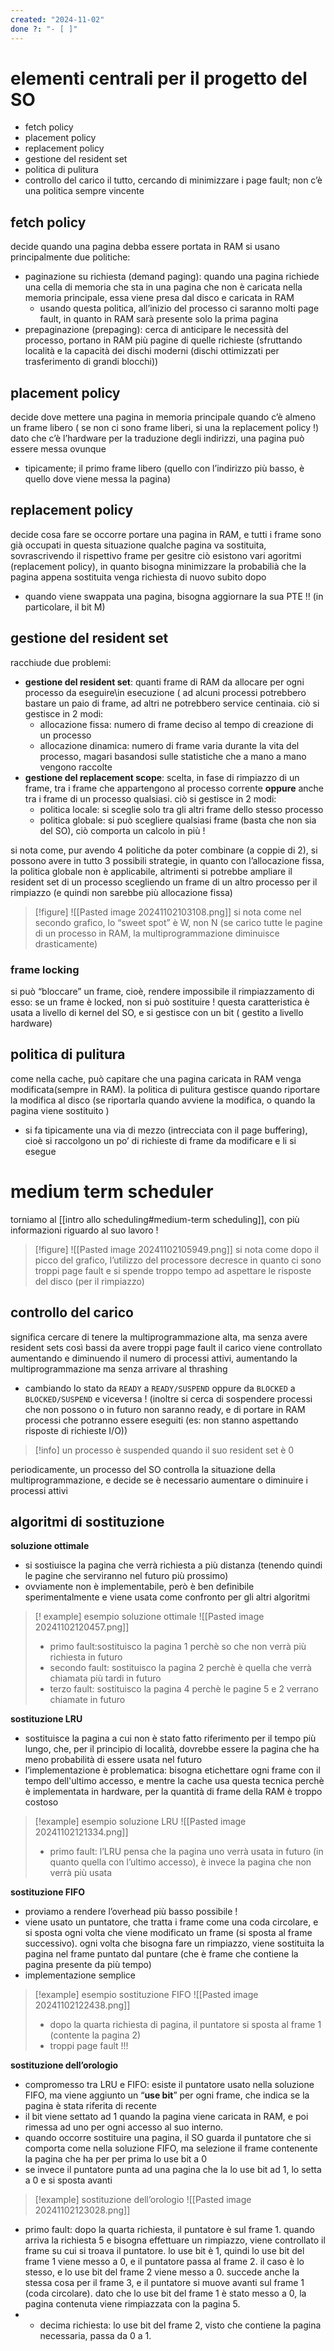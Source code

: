 ```yaml
---
created: "2024-11-02"
done ?: "- [ ]"
---
```

# elementi centrali per il progetto del SO
- fetch policy
- placement policy
- replacement policy
- gestione del resident set
- politica di pulitura
- controllo del carico
il tutto, cercando di minimizzare i page fault; non c’è una politica sempre vincente
## fetch policy
decide quando una pagina debba essere portata in RAM
si usano principalmente due politiche:
- paginazione su richiesta (demand paging): quando una pagina richiede una cella di memoria che sta in una pagina che non è caricata nella memoria principale, essa viene presa dal disco e caricata in RAM
	- usando questa politica, all’inizio del processo ci saranno molti page fault, in quanto in RAM sarà presente solo la prima pagina
- prepaginazione (prepaging): cerca di anticipare le necessità del processo, portano in RAM più pagine di quelle richieste (sfruttando località e la capacità dei dischi moderni (dischi ottimizzati per trasferimento di grandi blocchi))
## placement policy
decide dove mettere una pagina in memoria principale quando c’è almeno un frame libero ( se non ci sono frame liberi, si una la replacement policy !)
dato che c’è l’hardware per la traduzione degli indirizzi, una pagina può essere messa ovunque
- tipicamente; il primo frame libero (quello con l’indirizzo più basso, è quello dove viene messa la pagina)
## replacement policy
decide cosa fare se occorre portare una pagina in RAM, e tutti i frame sono già occupati
in questa situazione qualche pagina va sostituita, sovrascrivendo il rispettivo frame
per gesitre ciò esistono vari agoritmi (replacement policy), in quanto bisogna minimizzare la probabilià che la pagina appena sostituita venga richiesta di nuovo subito dopo
- quando viene swappata una pagina, bisogna aggiornare la sua PTE !! (in particolare, il bit M)
## gestione del resident set
racchiude due problemi:
- **gestione del resident set**: quanti frame di RAM da allocare per ogni processo da eseguire\in esecuzione ( ad alcuni processi potrebbero bastare un paio di frame, ad altri ne potrebbero service centinaia. ciò si gestisce in 2 modi:
	- allocazione fissa: numero di frame deciso al tempo di creazione di un processo
	- allocazione dinamica: numero di frame varia durante la vita del processo, magari basandosi sulle statistiche che a mano a mano vengono raccolte
- **gestione del replacement scope**: scelta, in fase di rimpiazzo di un frame, tra i frame che appartengono al processo corrente **oppure** anche tra i frame di un processo qualsiasi. ciò si gestisce in 2 modi:
	- politica locale: si sceglie solo tra gli altri frame dello stesso processo
	- politica globale: si può scegliere qualsiasi frame (basta che non sia del SO), ciò comporta un calcolo in più !

si nota come, pur avendo 4 politiche da poter combinare (a coppie di 2), si possono avere in tutto 3 possibili strategie, in quanto con l’allocazione fissa, la politica globale non è applicabile, altrimenti si potrebbe ampliare il resident set di un processo scegliendo un frame di un altro processo per il rimpiazzo (e quindi non sarebbe più allocazione fissa)
>[!figure] ![[Pasted image 20241102103108.png]]
>si nota come nel secondo grafico, lo “sweet spot” è W, non N (se carico tutte le pagine di un processo in RAM, la multiprogrammazione diminuisce drasticamente)
### frame locking
si può “bloccare” un frame, cioè, rendere impossibile il rimpiazzamento di esso: se un frame è locked, non si può sostituire !
questa caratteristica è usata a livello di kernel del SO, e si gestisce con un bit ( gestito a livello hardware)
## politica di pulitura
come nella cache, può capitare che una pagina caricata in RAM venga modificata(sempre in RAM). la politica di pulitura gestisce quando riportare la modifica al disco (se riportarla quando avviene la modifica, o quando la pagina viene sostituito )
- si fa tipicamente una via di mezzo (intrecciata con il page buffering), cioè si raccolgono un po’ di richieste di frame da modificare e li si esegue
# medium term scheduler
torniamo al [[intro allo scheduling#medium-term scheduling]], con più informazioni riguardo al suo lavoro !
>[!figure] ![[Pasted image 20241102105949.png]]
>si nota come dopo il picco del grafico, l’utilizzo del processore decresce in quanto ci sono troppi page fault e si spende troppo tempo ad aspettare le risposte del disco (per il rimpiazzo)
## controllo del carico
significa cercare di tenere la multiprogrammazione alta, ma senza avere resident sets così bassi da avere troppi page fault
il carico viene controllato aumentando e diminuendo il numero di processi attivi, aumentando la multiprogrammazione ma senza arrivare al thrashing
- cambiando lo stato da `READY` a `READY/SUSPEND` oppure da `BLOCKED` a `BLOCKED/SUSPEND` e viceversa ! (inoltre si cerca di sospendere processi che non possono o in futuro non saranno ready, e di portare in RAM processi che potranno essere eseguiti (es: non stanno aspettando risposte di richieste I/O))
>[!info] un processo è suspended quando il suo resident set è 0

periodicamente, un processo del SO controlla la situazione della multiprogrammazione, e decide se è necessario aumentare o diminuire i processi attivi
## algoritmi di sostituzione
**soluzione ottimale**
- si sostiuisce la pagina che verrà richiesta a più distanza (tenendo quindi le pagine che serviranno nel futuro più prossimo)
- ovviamente non è implementabile, però è ben definibile sperimentalmente e viene usata come confronto per gli altri algoritmi
>[! example] esempio soluzione ottimale
>![[Pasted image 20241102120457.png]]
>- primo fault:sostituisco la pagina 1 perchè so che non verrà più richiesta in futuro
>- secondo fault: sostituisco la pagina 2 perchè è quella che verrà chiamata più tardi in futuro 
>- terzo fault: sostituisco la pagina 4 perchè le pagine 5 e 2 verrano chiamate in futuro

**sostituzione LRU**
- sostituisce la pagina a cui non è stato fatto riferimento per il tempo più lungo, che, per il principio di località, dovrebbe essere la pagina che ha meno probabilità di essere usata nel futuro
- l’implementazione è problematica: bisogna etichettare ogni frame con il tempo dell'ultimo accesso, e mentre la cache usa questa tecnica perchè è implementata in hardware, per la quantità di frame della RAM è troppo costoso
>[!example] esempio soluzione LRU
![[Pasted image 20241102121334.png]]
> - primo fault: l’LRU pensa che la pagina uno verrà usata in futuro (in quanto quella con l’ultimo accesso), è invece la pagina che non verrà più usata

**sostituzione FIFO**
- proviamo a rendere l’overhead più basso possibile !
- viene usato un puntatore, che tratta i frame come una coda circolare, e si sposta ogni volta che viene modificato un frame (si sposta al frame successivo). ogni volta che bisogna fare un rimpiazzo, viene sostituita la pagina nel frame puntato dal puntare (che è frame che contiene la pagina presente da più tempo)
- implementazione semplice
>[!example] esempio sostituzione FIFO
![[Pasted image 20241102122438.png]]
>- dopo la quarta richiesta di pagina, il puntatore si sposta al frame 1 (contente la pagina 2)
>- troppi page fault !!!

**sostituzione dell’orologio**
- compromesso tra LRU e FIFO: esiste il puntatore usato nella soluzione FIFO, ma viene aggiunto un “**use bit**” per ogni frame, che indica se la pagina è stata riferita di recente
- il bit viene settato ad 1 quando la pagina viene caricata in RAM, e poi rimessa ad uno per ogni accesso al suo interno.
- quando occorre sostituire una pagina, il SO guarda il puntatore che si comporta come nella soluzione FIFO, ma selezione il frame contenente la pagina che ha per per prima lo use bit a 0
- se invece il puntatore punta ad una pagina che la lo use bit ad 1, lo setta a 0 e si sposta avanti
>[!example] sostituzione dell’orologio
![[Pasted image 20241102123028.png]]
- primo fault: dopo la quarta richiesta, il puntatore è sul frame 1. quando arriva la richiesta 5 e bisogna effettuare un rimpiazzo, viene controllato il frame su cui si troava il puntatore. lo use bit è 1, quindi lo use bit del frame 1 viene messo a 0, e il puntatore passa al frame 2. il caso è lo stesso, e lo use bit del frame 2 viene messo a 0. succede anche la stessa cosa per il frame 3, e il puntatore si muove avanti sul frame 1 (coda circolare). dato che lo use bit del frame 1 è stato messo a 0, la pagina contenuta viene rimpiazzata con la pagina 5.
- - decima richiesta: lo use bit del frame 2, visto che contiene la pagina necessaria, passa da 0 a 1.
